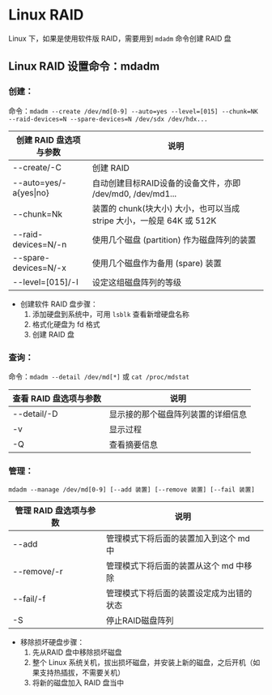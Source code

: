 # Linux RAID
Linux 下，如果是使用软件版 RAID，需要用到 `mdadm` 命令创建 RAID 盘
## Linux RAID 设置命令：mdadm
### 创建：

命令：`mdadm --create /dev/md[0-9] --auto=yes --level=[015] --chunk=NK --raid-devices=N --spare-devices=N /dev/sdx /dev/hdx...`

|创建 RAID 盘选项与参数|说明|
|-|-|
|--create/-C|创建 RAID |
|--auto=yes/-a{yes\|no}|自动创建目标RAID设备的设备文件，亦即 /dev/md0, /dev/md1...|
|--chunk=Nk|装置的 chunk(块大小) 大小，也可以当成 stripe 大小，一般是 64K 或 512K|
|--raid-devices=N/-n|使用几个磁盘 (partition) 作为磁盘阵列的装置|
|--spare-devices=N/-x|使用几个磁盘作为备用 (spare) 装置|
|--level=[015]/-l|设定这组磁盘阵列的等级|

* 创建软件 RAID 盘步骤：
  1. 添加硬盘到系统中，可用 `lsblk` 查看新增硬盘名称
  2. 格式化硬盘为 fd 格式
  3. 创建 RAID 盘

### 查询：
命令：`mdadm --detail /dev/md[*]` 或 `cat /proc/mdstat`

|查看 RAID 盘选项与参数|说明|
|-|-|
|--detail/-D|显示接的那个磁盘阵列装置的详细信息|
|-v|显示过程|
|-Q|查看摘要信息|

### 管理：
`mdadm --manage /dev/md[0-9] [--add 装置] [--remove 装置] [--fail 装置]`

|管理 RAID 盘选项与参数|说明|
|-|-|
|--add|管理模式下将后面的装置加入到这个 md 中|
|--remove/-r|管理模式下将后面的装置从这个 md 中移除|
|--fail/-f|管理模式下将后面的装置设定成为出错的状态|
|-S|停止RAID磁盘阵列|

* 移除损坏硬盘步骤：
  1. 先从RAID 盘中移除损坏磁盘
  2. 整个 Linux 系统关机，拔出损坏磁盘，并安装上新的磁盘，之后开机（如果支持热插拔，不需要关机）
  3. 将新的磁盘加入 RAID 盘当中

##